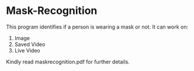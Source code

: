 # Mask-Recognition
This program identifies if a person is wearing a mask or not.
It can work on:
1. Image
2. Saved Video
3. Live Video

Kindly read maskrecognition.pdf for further details.
